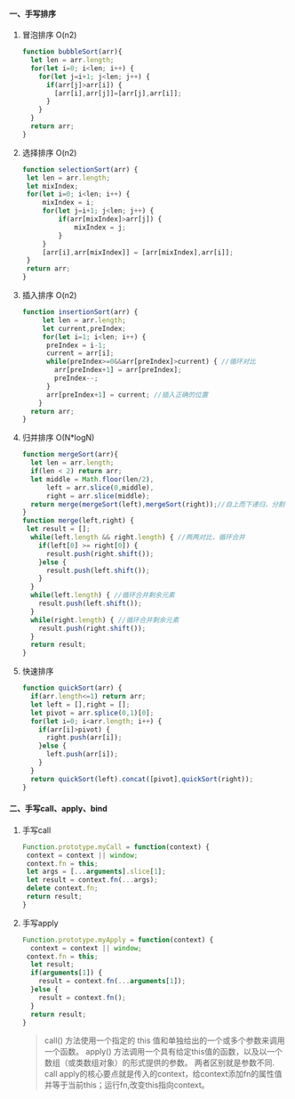 

#### 一、手写排序

1. 冒泡排序 O(n2)

   ```js
   function bubbleSort(arr){
     let len = arr.length;
     for(let i=0; i<len; i++) {
       for(let j=i+1; j<len; j++) {
         if(arr[j]>arr[i]) {
           [arr[i],arr[j]]=[arr[j],arr[i]];
         }
       }
     }
     return arr;
   }
   ```

2. 选择排序 O(n2)

   ```js
   function selectionSort(arr) {
   	let len = arr.length;
   	let mixIndex;
   	for(let i=0; i<len; i++) {
   		mixIndex = i;
   		for(let j=i+1; j<len; j++) {
   			if(arr[mixIndex]>arr[j]) {
   				mixIndex = j;
   			}
   		}
   		[arr[i],arr[mixIndex]] = [arr[mixIndex],arr[i]];
   	}
   	return arr;
   }
   ```

3. 插入排序 O(n2)

   ```js
   function insertionSort(arr) {
     	let len = arr.length;
     	let current,preIndex;
     	for(let i=1; i<len; i++) {
         preIndex = i-1;
         current = arr[i];
         while(preIndex>=0&&arr[preIndex]>current) { //循环对比
           arr[preIndex+1] = arr[preIndex];
           preIndex--;
         }
         arr[preIndex+1] = current; //插入正确的位置
       }
     return arr;
   }
   ```

4. 归并排序 O(N*logN)

   ```js
   function mergeSort(arr){
     let len = arr.length;
     if(len < 2) return arr;
     let middle = Math.floor(len/2),
         left = arr.slice(0,middle),
         right = arr.slice(middle);
     return merge(mergeSort(left),mergeSort(right));//自上而下递归，分割
   }
   function merge(left,right) {
   	let result = [];
     while(left.length && right.length) { //两两对比，循环合并
       if(left[0] >= right[0]) {
         result.push(right.shift());
       }else {
         result.push(left.shift());
       }
     }
     while(left.length) { //循环合并剩余元素
       result.push(left.shift());
     }
     while(right.length) { //循环合并剩余元素
       result.push(right.shift());
     }
     return result;
   }
   ```

5. 快速排序

   ```js
   function quickSort(arr) {
     if(arr.length<=1) return arr;
     let left = [],right = [];
     let pivot = arr.splice(0,1)[0];
     for(let i=0; i<arr.length; i++) {
       if(arr[i]>pivot) {
         right.push(arr[i]);
       }else {
         left.push(arr[i]);
       }
     }
     return quickSort(left).concat([pivot],quickSort(right));
   }
   ```


#### 二、手写call、apply、bind

1. 手写call

   ```js
   Function.prototype.myCall = function(context) {
   	context = context || window;
   	context.fn = this;
   	let args = [...arguments].slice[1];
   	let result = context.fn(...args);
   	delete context.fn;
   	return result;
   }
   ```

2. 手写apply 

   ```js
   Function.prototype.myApply = function(context) {
     context = context || window;
   	context.fn = this;
     let result;
     if(arguments[1]) {
       result = context.fn(...arguments[1]);
     }else {
       result = context.fn();
     }
     return result;
   }
   ```

   > call() 方法使用一个指定的 this 值和单独给出的一个或多个参数来调用一个函数。
   > apply() 方法调用一个具有给定this值的函数，以及以一个数组（或类数组对象）的形式提供的参数。
   > 两者区别就是参数不同.
   > call apply的核心要点就是传入的context，给context添加fn的属性值并等于当前this；运行fn,改变this指向context。
